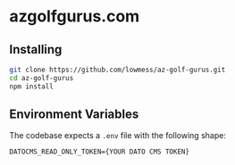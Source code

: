 # azgolfgurus.com

## Installing

```bash
git clone https://github.com/lowmess/az-golf-gurus.git
cd az-golf-gurus
npm install
```

## Environment Variables

The codebase expects a `.env` file with the following shape:

```
DATOCMS_READ_ONLY_TOKEN={YOUR DATO CMS TOKEN}
```
